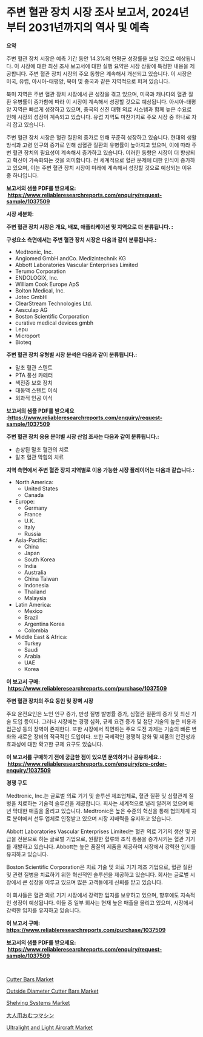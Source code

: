 <p><h1>주변 혈관 장치 시장 조사 보고서, 2024년부터 2031년까지의 역사 및 예측</h1></p><p><strong>요약</strong></p>
<p><p>주변 혈관 장치 시장은 예측 기간 동안 14.3%의 연평균 성장률을 보일 것으로 예상됩니다. 이 시장에 대한 최신 조사 보고서에 대한 실행 요약은 시장 상황에 특정한 내용을 제공합니다. 주변 혈관 장치 시장의 주요 동향은 계속해서 개선되고 있습니다. 이 시장은 미국, 유럽, 아시아-태평양, 북미 및 중국과 같은 지역적으로 퍼져 있습니다.</p><p>북미 지역은 주변 혈관 장치 시장에서 큰 성장을 겪고 있으며, 미국과 캐나다의 혈관 질환 유병률이 증가함에 따라 이 시장이 계속해서 성장할 것으로 예상됩니다. 아시아-태평양 지역은 빠르게 성장하고 있으며, 중국의 신진 대형 의료 시스템과 함께 높은 수요로 인해 시장의 성장이 계속되고 있습니다. 유럽 지역도 마찬가지로 주요 시장 중 하나로 자리 잡고 있습니다.</p><p>주변 혈관 장치 시장은 혈관 질환의 증가로 인해 꾸준히 성장하고 있습니다. 현대의 생활 방식과 고령 인구의 증가로 인해 심혈관 질환의 유병률이 높아지고 있으며, 이에 따라 주변 혈관 장치의 필요성이 계속해서 증가하고 있습니다. 이러한 동향은 시장이 더 향상되고 혁신이 가속화되는 것을 의미합니다. 전 세계적으로 혈관 문제에 대한 인식이 증가하고 있으며, 이는 주변 혈관 장치 시장이 미래에 계속해서 성장할 것으로 예상되는 이유 중 하나입니다.</p></p>
<p><strong>보고서의 샘플 PDF를 받으세요: &nbsp;<a href="https://www.reliableresearchreports.com/enquiry/request-sample/1037509">https://www.reliableresearchreports.com/enquiry/request-sample/1037509</a></strong></p>
<p><strong>시장 세분화:</strong></p>
<p><strong> 주변 혈관 장치 시장은 개요, 배포, 애플리케이션 및 지역으로 더 분류됩니다. :</strong></p>
<p><strong>구성요소 측면에서는 주변 혈관 장치 시장은 다음과 같이 분류됩니다.:</strong></p>
<p><ul><li>Medtronic, Inc.</li><li>Angiomed GmbH andCo. Medizintechnik KG</li><li>Abbott Laboratories Vascular Enterprises Limited</li><li>Terumo Corporation</li><li>ENDOLOGIX, Inc.</li><li>William Cook Europe ApS</li><li>Bolton Medical, Inc.</li><li>Jotec GmbH</li><li>ClearStream Technologies Ltd.</li><li>Aesculap AG</li><li>Boston Scientific Corporation</li><li>curative medical devices gmbh</li><li>Lepu</li><li>Microport</li><li>Bioteq</li></ul></p>
<p><strong> 주변 혈관 장치 유형별 시장 분석은 다음과 같이 분류됩니다.:</strong></p>
<p><ul><li>말초 혈관 스텐트</li><li>PTA 풍선 카테터</li><li>색전증 보호 장치</li><li>대동맥 스텐트 이식</li><li>외과적 인공 이식</li></ul></p>
<p><strong>보고서의 샘플 PDF를 받으세요 :<a href="https://www.reliableresearchreports.com/enquiry/request-sample/1037509">https://www.reliableresearchreports.com/enquiry/request-sample/1037509</a></strong></p>
<p><strong> 주변 혈관 장치 응용 분야별 시장 산업 조사는 다음과 같이 분류됩니다.:</strong></p>
<p><ul><li>손상된 말초 혈관의 치료</li><li>말초 혈관 막힘의 치료</li></ul></p>
<p><strong>지역 측면에서 주변 혈관 장치 지역별로 이용 가능한 시장 플레이어는 다음과 같습니다.:</strong></p>
<p><ul>
    <li>
        North America:
        <ul>
            <li>United States</li>
            <li>Canada</li>
        </ul>
    </li>
    <li>
        Europe:
        <ul>
            <li>Germany</li>
            <li>France</li>
            <li>U.K.</li>
            <li>Italy</li>
            <li>Russia</li>
        </ul>
    </li>
    <li>
        Asia-Pacific:
        <ul>
            <li>China</li>
            <li>Japan</li>
            <li>South Korea</li>
            <li>India</li>
            <li>Australia</li>
            <li>China Taiwan</li>
            <li>Indonesia</li>
            <li>Thailand</li>
            <li>Malaysia</li>
        </ul>
    </li>
    <li>
        Latin America:
        <ul>
            <li>Mexico</li>
            <li>Brazil</li>
            <li>Argentina Korea</li>
            <li>Colombia</li>
        </ul>
    </li>
    <li>
        Middle East & Africa:
        <ul>
            <li>Turkey</li>
            <li>Saudi</li>
            <li>Arabia</li>
            <li>UAE</li>
            <li>Korea</li>
        </ul>
    </li>
    </ul></p>
<p><strong>이 보고서 구매: &nbsp;<a href="https://www.reliableresearchreports.com/purchase/1037509">https://www.reliableresearchreports.com/purchase/1037509</a></strong></p>
<p><strong>주변 혈관 장치의 주요 동인 및 장벽 시장</strong></p>
<p><p>주요 운전요인은 노인 인구 증가, 만성 질병 발병률 증가, 심혈관 질환의 증가 및 최신 기술 도입 등이다. 그러나 시장에는 경쟁 심화, 규제 요건 증가 및 첨단 기술의 높은 비용과 접근성 등의 장벽이 존재한다. 또한 시장에서 직면하는 주요 도전 과제는 기술의 빠른 변화와 새로운 장비의 적극적인 도입이다. 또한 국제적인 경쟁력 강화 및 제품의 안전성과 효과성에 대한 확고한 규제 요구도 있습니다.</p></p>
<p><strong>이 보고서를 구매하기 전에 궁금한 점이 있으면 문의하거나 공유하세요.: &nbsp;<a href="https://www.reliableresearchreports.com/enquiry/pre-order-enquiry/1037509">https://www.reliableresearchreports.com/enquiry/pre-order-enquiry/1037509</a></strong></p>
<p><strong>경쟁 구도</strong></p>
<p><p>Medtronic, Inc.는 글로벌 의료 기기 및 솔루션 제조업체로, 혈관 질환 및 심혈관계 질병을 치료하는 기술적 솔루션을 제공합니다. 회사는 세계적으로 널리 알려져 있으며 매년 막대한 매출을 올리고 있습니다. Medtronic은 높은 수준의 혁신을 통해 협의체계 치료 분야에서 선두 업체로 인정받고 있으며 시장 지배력을 유지하고 있습니다.</p><p>Abbott Laboratories Vascular Enterprises Limited는 혈관 의료 기기의 생산 및 공급을 전문으로 하는 글로벌 기업으로, 원활한 혈류와 조직 통풍을 증가시키는 혈관 기기를 개발하고 있습니다. Abbott는 높은 품질의 제품을 제공하여 시장에서 강력한 입지를 유지하고 있습니다.</p><p>Boston Scientific Corporation은 치료 기술 및 의료 기기 제조 기업으로, 혈관 질환 및 관련 질병을 치료하기 위한 혁신적인 솔루션을 제공하고 있습니다. 회사는 글로벌 시장에서 큰 성장을 이루고 있으며 많은 고객들에게 신뢰를 받고 있습니다.</p><p>이 회사들은 혈관 의료 기기 시장에서 강력한 입지를 보유하고 있으며, 향후에도 지속적인 성장이 예상됩니다. 이들 중 일부 회사는 현재 높은 매출을 올리고 있으며, 시장에서 강력한 입지를 유지하고 있습니다.</p></p>
<p><strong>이 보고서 구매: &nbsp; <a href="https://www.reliableresearchreports.com/purchase/1037509">https://www.reliableresearchreports.com/purchase/1037509</a></strong></p>
<p><strong>보고서의 샘플 PDF를 받으세요: &nbsp;<a href="https://www.reliableresearchreports.com/enquiry/request-sample/1037509">https://www.reliableresearchreports.com/enquiry/request-sample/1037509</a></strong><strong></strong></p>
<p>&nbsp;</p>
<p><p><a href="https://woozy-pyroraptor-a1f.notion.site/Cutter-Bars-Market-Analysis-and-Market-Size-Global-Industry-Overview-Market-Segmentation-and-Forec-7d8e30fe98e24900b4f89e509e52ea3c">Cutter Bars Market</a></p><p><a href="https://rainy-horn-d69.notion.site/Insights-into-Outside-Diameter-Cutter-Bars-Market-Size-Analysing-Market-Share-Trends-and-Growth-f-a48715e3d4c24fc09e8e4237748f21b8">Outside Diameter Cutter Bars Market</a></p><p><a href="https://view.publitas.com/reportprime-1/decoding-the-shelving-systems-market-a-deep-dive-into-the-latest-market-trends-market-segmentation-and-competitive-analysis/">Shelving Systems Market</a></p><p><a href="https://github.com/ihabdkwlxs948/Market-Research-Report-List-1/blob/main/6971520188421.md">大人用おむつマシン</a></p><p><a href="https://github.com/Paul14Anderson63/Market-Research-Report-List-3/blob/main/ultralight-and-light-aircraft-market.md">Ultralight and Light Aircraft Market</a></p></p>